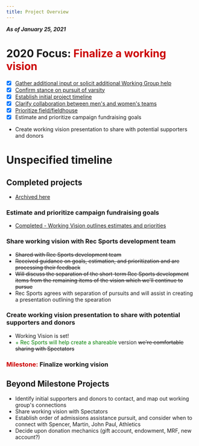 ```yaml
---
title: Project Overview
---
```

***As of January 25, 2021***

# 2020 Focus: <span style='color:#cc0000'>Finalize a working vision</span>
- [x] [Gather additional input or solicit additional Working Group help](/projects/completed.html)
- [x] [Confirm stance on pursuit of varsity](/projects/completed.html)
- [x] [Establish initial project timeline](/projects/completed.html)
- [x] [Clarify collaboration between men's and women's teams](/projects/completed.html)
- [x] [Prioritize field/fieldhouse](/projects/completed.html)
- [x] Estimate and prioritize campaign fundraising goals
- Create working vision presentation to share with potential supporters and donors

# Unspecified timeline
## Completed projects
- [Archived here](/completed.md)

### Estimate and prioritize campaign fundraising goals
- [Completed - Working Vision outlines estimates and priorities](/completed.md)

### Share working vision with Rec Sports development team
- ~~Shared with Rec Sports development team~~
- ~~Received guidance on goals, estimation, and prioritization and are processing their feedback~~
- ~~Will discuss the separation of the short-term Rec Sports development items from the remaining items of the vision which we'll continue to pursue~~
- Rec Sports agrees with separation of pursuits and will assist in creating a presentation outlining the spearation

### Create working vision presentation to share with potential supporters and donors
- Working Vision is set!
- <span style='color:green'>+ Rec Sports will help create a shareable</span> version ~~we're comfortable sharing with Spectators~~

### <span style='color:#cc0000'>Milestone:</span> **Finalize working vision**

## Beyond Milestone Projects
- Identify initial supporters and donors to contact, and map out working group's connections
- Share working vision with Spectators
- Establish order of admissions assistance pursuit, and consider when to connect with Spencer, Martin, John Paul, Athletics
- Decide upon donation mechanics (gift account, endowment, MRF, new account?)
